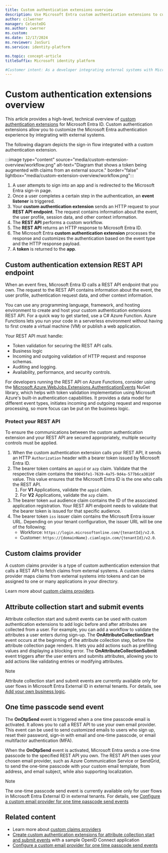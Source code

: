 ```yaml
---
title: Custom authentication extensions overview 
description: Use Microsoft Entra custom authentication extensions to customize your user's sign-in experience by using REST APIs or outbound webhooks.
author: cilwerner
manager: CelesteDG
ms.author: cwerner
ms.custom: 
ms.date: 12/17/2024
ms.reviewer: JasSuri
ms.service: identity-platform

ms.topic: concept-article
titleSuffix: Microsoft identity platform

#Customer intent: As a developer integrating external systems with Microsoft Entra ID, I want to create custom authentication extensions using a REST API, so that I can customize the authentication experience and add business logic based on event types and HTTP response payloads.
---
```


# Custom authentication extensions overview

This article provides a high-level, technical overview of [custom authentication extensions](~/external-id/customers/concept-custom-extensions.md) for Microsoft Entra ID. Custom authentication extensions allow you to customize the Microsoft Entra authentication experience by integrating with external systems.

The following diagram depicts the sign-in flow integrated with a custom authentication extension.

:::image type="content" source="media/custom-extension-overview/workflow.png" alt-text="Diagram that shows a token being augmented with claims from an external source." border="false" lightbox="media/custom-extension-overview/workflow.png":::

1. A user attempts to sign into an app and is redirected to the Microsoft Entra sign-in page.
1. Once a user completes a certain step in the authentication, an **event listener** is triggered.
1. Your **custom authentication extension** sends an HTTP request to your **REST API endpoint**. The request contains information about the event, the user profile, session data, and other context information.
1. The **REST API** performs a custom workflow.
1. The **REST API** returns an HTTP response to Microsoft Entra ID.
1. The Microsoft Entra **custom authentication extension** processes the response and customizes the authentication based on the event type and the HTTP response payload.
1. A **token** is returned to the **app**.

## Custom authentication extension REST API endpoint

When an event fires, Microsoft Entra ID calls a REST API endpoint that you own. The request to the REST API contains information about the event, the user profile, authentication request data, and other context information.

You can use any programming language, framework, and hosting environment to create and host your custom authentication extensions REST API. For a quick way to get started, use a C# Azure Function. Azure Functions lets you run your code in a serverless environment without having to first create a virtual machine (VM) or publish a web application.

Your REST API must handle:

- Token validation for securing the REST API calls.
- Business logic
- Incoming and outgoing validation of HTTP request and response schemas.
- Auditing and logging.
- Availability, performance, and security controls.

For developers running the REST API on Azure Functions, consider using the [Microsoft.Azure.WebJobs.Extensions.AuthenticationEvents](https://github.com/Azure/azure-sdk-for-net/tree/main/sdk/entra/Microsoft.Azure.WebJobs.Extensions.AuthenticationEvents) NuGet library, which helps with token validation implementation using Microsoft Azure's built-in authentication capabilities. It provides a data model for different event types, initiates incoming and outgoing request and response processing, so more focus can be put on the business logic.  

### Protect your REST API

To ensure the communications between the custom authentication extension and your REST API are secured appropriately, multiple security controls must be applied.

1. When the custom authentication extension calls your REST API, it sends an HTTP `Authorization` header with a bearer token issued by Microsoft Entra ID.
1. The bearer token contains an `appid` or `azp` claim. Validate that the respective claim contains the  `99045fe1-7639-4a75-9d4a-577b6ca3810f` value. This value ensures that the Microsoft Entra ID is the one who calls the REST API.
    1. For **V1** Applications, validate the `appid` claim.
    1. For **V2** Applications, validate the `azp` claim.
1. The bearer token `aud` audience claim contains the ID of the associated application registration. Your REST API endpoint needs to validate that the bearer token is issued for that specific audience.
1. The bearer token `iss` issuer claim contains the Microsoft Entra issuer URL. Depending on your tenant configuration, the issuer URL will be one of the following;
    - Workforce: `https://login.microsoftonline.com/{tenantId}/v2.0`.
    - Customer: `https://{domainName}.ciamlogin.com/{tenantId}/v2.0`.

## Custom claims provider

A custom claims provider is a type of custom authentication extension that calls a REST API to fetch claims from external systems. A custom claims provider maps claims from external systems into tokens and can be assigned to one or many applications in your directory.

Learn more about [custom claims providers](custom-claims-provider-overview.md).

## Attribute collection start and submit events

Attribute collection start and submit events can be used with custom authentication extensions to add logic before and after attributes are collected from a user. For example, you can add a workflow to validate the attributes a user enters during sign-up.  The **OnAttributeCollectionStart** event occurs at the beginning of the attribute collection step, before the attribute collection page renders. It lets you add actions such as prefilling values and displaying a blocking error. The **OnAttributeCollectionSubmit** event triggers after the user enters and submits attributes, allowing you to add actions like validating entries or modifying attributes.

> [!NOTE]
> Attribute collection start and submit events are currently available only for user flows in Microsoft Entra External ID in external tenants. For details, see [Add your own business logic](~/external-id/customers/concept-custom-extensions.md).

## One time passcode send event
 
The **OnOtpSend** event is triggered when a one time passcode email is activated. It allows you to call a REST API to use your own email provider. This event can be used to send customized emails to users who sign up, reset their password, sign-in with email and one-time passcode, or email multifactor authentication (MFA).
 
When the **OnOtpSend** event is activated, Microsoft Entra sends a one-time passcode to the specified REST API you own. The REST API then uses your chosen email provider, such as Azure Communication Service or SendGrid, to send the one-time passcode with your custom email template, from address, and email subject, while also supporting localization.
 
> [!NOTE]
> The one-time passcode send event is currently available only for user flows in Microsoft Entra External ID in external tenants. For details, see [Configure a custom email provider for one time passcode send events](./custom-extension-email-otp-get-started.md)

## Related content

- Learn more about [custom claims providers](custom-claims-provider-overview.md)
- [Create custom authentication extensions for attribute collection start and submit events](custom-extension-attribute-collection.md) with a sample OpenID Connect application
- [Configure a custom email provider for one time passcode send events](custom-extension-email-otp-get-started.md)
